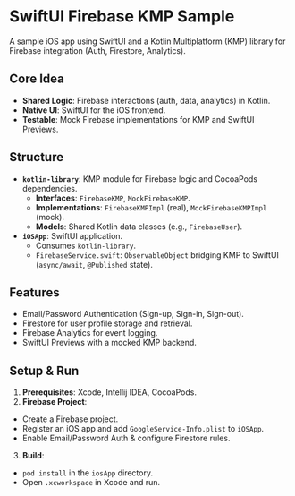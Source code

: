 # SwiftUI Firebase KMP Sample

A sample iOS app using SwiftUI and a Kotlin Multiplatform (KMP) library for Firebase integration (Auth, Firestore, Analytics).

## Core Idea

* **Shared Logic**: Firebase interactions (auth, data, analytics) in Kotlin.
* **Native UI**: SwiftUI for the iOS frontend.
* **Testable**: Mock Firebase implementations for KMP and SwiftUI Previews.

## Structure

* **`kotlin-library`**: KMP module for Firebase logic and CocoaPods dependencies.
  * **Interfaces**: `FirebaseKMP`, `MockFirebaseKMP`.
  * **Implementations**: `FirebaseKMPImpl` (real), `MockFirebaseKMPImpl` (mock).
  * **Models**: Shared Kotlin data classes (e.g., `FirebaseUser`).
* **`iOSApp`**: SwiftUI application.
  * Consumes `kotlin-library`.
  * `FirebaseService.swift`: `ObservableObject` bridging KMP to SwiftUI (`async/await`, `@Published` state).

## Features

* Email/Password Authentication (Sign-up, Sign-in, Sign-out).
* Firestore for user profile storage and retrieval.
* Firebase Analytics for event logging.
* SwiftUI Previews with a mocked KMP backend.

## Setup & Run

1.  **Prerequisites**: Xcode, Intellij IDEA, CocoaPods.
2.  **Firebase Project**:
  * Create a Firebase project.
  * Register an iOS app and add `GoogleService-Info.plist` to `iOSApp`.
  * Enable Email/Password Auth & configure Firestore rules.
3.  **Build**:
  * `pod install` in the `iosApp` directory.
  * Open `.xcworkspace` in Xcode and run.
